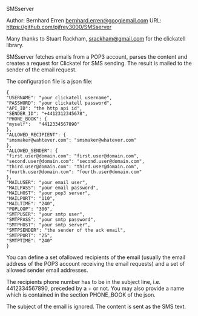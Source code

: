 

SMSserver

Author: Bernhard Erren bernhard.erren@googlemail.com URL: https://github.com/pjfrey3000/SMSserver

Many thanks to Stuart Rackham, srackham@gmail.com for the clickatell library.

SMSserver fetches emails from a POP3 account, parses the content and creates a request for Clickatel for SMS sending. The result is mailed to the sender of the email request.

The configuration file is a json file:

```
{
"USERNAME": "your clickatell username",
"PASSWORD": "your clickatell password",
"API_ID": "the http api id",
"SENDER_ID": "+4412312345678",
"PHONE_BOOK": {
"myself":   "4412334567890"
},
"ALLOWED_RECIPIENT": {
"smsmaker@wahtever.com": "smsmaker@whatever.com"
},
"ALLOWED_SENDER": {
"first.user@domain.com": "first.user@domain.com",
"second.user@domain.com": "second.user@domain.com",
"third.user@domain.com": "third.user@domain.com",
"fourth.user@domain.com": "fourth.user@domain.com"
},
"MAILUSER": "your email user",
"MAILPASS": "your email password",
"MAILHOST": "your pop3 server",
"MAILPORT": "110",
"MAILTIME": "240",
"POPLOOP": "300",
"SMTPUSER": "your smtp user",
"SMTPPASS": "your smtp password",
"SMTPHOST": "your smtp server",
"SMTPSENDER": "the sender of the ack email",
"SMTPPORT": "25",
"SMTPTIME": "240"
}
```

You can define a set ofallowed recipients of the email (usually the email address of the POP3 account receiving the email requests) and a set of allowed sender email addresses.

The recipients phone number has to be in the subject line, i.e. 4412334567890, preceded by a + or not. You may also provide a name which is contained in the section PHONE_BOOK of the json.

The subject of the email is ignored. The content is sent as the SMS text.

